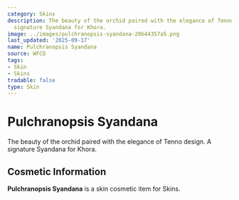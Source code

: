 ```yaml
---
category: Skins
description: The beauty of the orchid paired with the elegance of Tenno design. A
  signature Syandana for Khora.
image: ../images/pulchranopsis-syandana-20b44357a5.png
last_updated: '2025-09-17'
name: Pulchranopsis Syandana
source: WFCD
tags:
- Skin
- Skins
tradable: false
type: Skin
---
```


# Pulchranopsis Syandana

The beauty of the orchid paired with the elegance of Tenno design. A signature Syandana for Khora.

## Cosmetic Information

**Pulchranopsis Syandana** is a skin cosmetic item for Skins.

